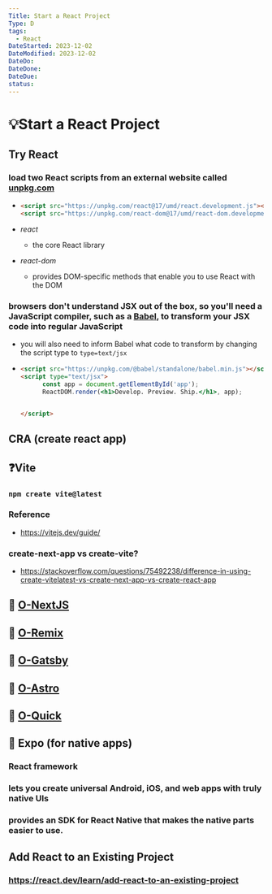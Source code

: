```yaml
---
Title: Start a React Project
Type: D
tags:
  - React
DateStarted: 2023-12-02
DateModified: 2023-12-02
DateDo: 
DateDone: 
DateDue: 
status:
---
```


# 💡Start a React Project

## Try React

### load two React scripts from an external website called [unpkg.com](https://unpkg.com/)

-
  ```html
  <script src="https://unpkg.com/react@17/umd/react.development.js"></script>
  <script src="https://unpkg.com/react-dom@17/umd/react-dom.development.js"></script>
  ```

- *react*
    - the core React library
- *react-dom*
    - provides DOM-specific methods that enable you to use React with the DOM

### browsers don't understand JSX out of the box, so you'll need a JavaScript compiler, such as a [Babel](https://babeljs.io/), to transform your JSX code into regular JavaScript
- you will also need to inform Babel what code to transform by changing the script type to `type=text/jsx`

-
  ```html
  <script src="https://unpkg.com/@babel/standalone/babel.min.js"></script>
  <script type="text/jsx">
        const app = document.getElementById('app');
        ReactDOM.render(<h1>Develop. Preview. Ship.</h1>, app);
  
  
  </script>
  
  ```


## CRA (create react app)

## ❓Vite

### `npm create vite@latest`

### Reference
- https://vitejs.dev/guide/

### create-next-app vs create-vite?
- https://stackoverflow.com/questions/75492238/difference-in-using-create-vitelatest-vs-create-next-app-vs-create-react-app

## 📌 [O-NextJS](O-NextJS.md)

## 📌 [O-Remix](O-Remix.md)

## 📌 [O-Gatsby](O-Gatsby.md)

## 📌 [O-Astro](O-Astro)

## 📌 [O-Quick](O-Quick)

## 📌 Expo (for native apps)

### React framework

### lets you create universal Android, iOS, and web apps with truly native UIs

### provides an SDK for React Native that makes the native parts easier to use.

## Add React to an Existing Project

### https://react.dev/learn/add-react-to-an-existing-project